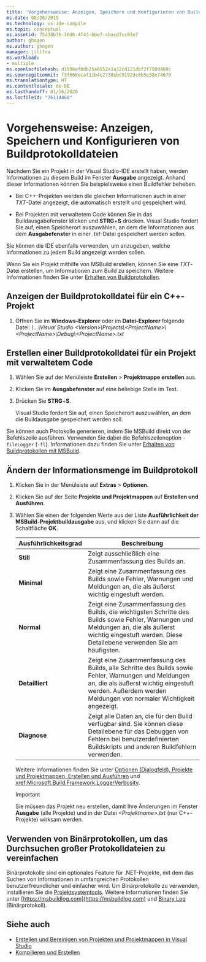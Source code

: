 ```yaml
---
title: 'Vorgehensweise: Anzeigen, Speichern und Konfigurieren von Buildprotokolldateien | Microsoft-Dokumentation'
ms.date: 08/28/2019
ms.technology: vs-ide-compile
ms.topic: conceptual
ms.assetid: 75d38b76-26d6-4f43-bbe7-cbacd7cc81e7
author: ghogen
ms.author: ghogen
manager: jillfra
ms.workload:
- multiple
ms.openlocfilehash: d3996ef0db25a6552a1a32cd121dbf2f750d460c
ms.sourcegitcommit: f3f668ecaf11b4c2738ebc91923c6b5e38e74670
ms.translationtype: HT
ms.contentlocale: de-DE
ms.lasthandoff: 01/16/2020
ms.locfileid: "76114468"
---
```

# <a name="how-to-view-save-and-configure-build-log-files"></a>Vorgehensweise: Anzeigen, Speichern und Konfigurieren von Buildprotokolldateien

Nachdem Sie ein Projekt in der Visual Studio-IDE erstellt haben, werden Informationen zu diesem Build im Fenster **Ausgabe** angezeigt. Anhand dieser Informationen können Sie beispielsweise einen Buildfehler beheben. 

- Bei C++-Projekten werden die gleichen Informationen auch in einer *TXT*-Datei angezeigt, die automatisch erstellt und gespeichert wird. 

- Bei Projekten mit verwaltetem Code können Sie in das Buildausgabefenster klicken und **STRG**+**S** drücken. Visual Studio fordert Sie auf, einen Speicherort auszuwählen, an dem die Informationen aus dem **Ausgabefenster** in einer *.txt*-Datei gespeichert werden sollen. 

Sie können die IDE ebenfalls verwenden, um anzugeben, welche Informationen zu jedem Build angezeigt werden sollen.

Wenn Sie ein Projekt mithilfe von MSBuild erstellen, können Sie eine *TXT*-Datei erstellen, um Informationen zum Build zu speichern. Weitere Informationen finden Sie unter [Erhalten von Buildprotokollen](../msbuild/obtaining-build-logs-with-msbuild.md).

## <a name="to-view-the-build-log-file-for-a-c-project"></a>Anzeigen der Buildprotokolldatei für ein C++-Projekt

1. Öffnen Sie im **Windows-Explorer** oder im **Datei-Explorer** folgende Datei: *\\...\Visual Studio \<Version\>\Projects\\<ProjectName\>\\<ProjectName\>\Debug\\<ProjectName\>.txt*

## <a name="to-create-a-build-log-file-for-a-managed-code-project"></a>Erstellen einer Buildprotokolldatei für ein Projekt mit verwaltetem Code

1. Wählen Sie auf der Menüleiste **Erstellen** > **Projektmappe erstellen** aus.

2. Klicken Sie im **Ausgabefenster** auf eine beliebige Stelle im Text.

3. Drücken Sie **STRG**+**S**.

   Visual Studio fordert Sie auf, einen Speicherort auszuwählen, an dem die Buildausgabe gespeichert werden soll.

Sie können auch Protokolle generieren, indem Sie MSBuild direkt von der Befehlszeile ausführen. Verwenden Sie dabei die Befehlszeilenoption `-fileLogger` (`-fl`). Informationen dazu finden Sie unter [Erhalten von Buildprotokollen mit MSBuild](../msbuild/obtaining-build-logs-with-msbuild.md).

## <a name="to-change-the-amount-of-information-included-in-the-build-log"></a>Ändern der Informationsmenge im Buildprotokoll

1. Klicken Sie in der Menüleiste auf **Extras** > **Optionen**.

2. Klicken Sie auf der Seite **Projekte und Projektmappen** auf **Erstellen und Ausführen**.

3. Wählen Sie einen der folgenden Werte aus der Liste **Ausführlichkeit der MSBuild-Projektbuildausgabe** aus, und klicken Sie dann auf die Schaltfläche **OK**.

    |Ausführlichkeitsgrad|Beschreibung|
    | - |-----------------|
    |**Still**|Zeigt ausschließlich eine Zusammenfassung des Builds an.|
    |**Minimal**|Zeigt eine Zusammenfassung des Builds sowie Fehler, Warnungen und Meldungen an, die als äußerst wichtig eingestuft werden.|
    |**Normal**|Zeigt eine Zusammenfassung des Builds, die wichtigsten Schritte des Builds sowie Fehler, Warnungen und Meldungen an, die als äußerst wichtig eingestuft werden. Diese Detailebene verwenden Sie am häufigsten.|
    |**Detailliert**|Zeigt eine Zusammenfassung des Builds, alle Schritte des Builds sowie Fehler, Warnungen und Meldungen an, die als äußerst wichtig eingestuft werden. Außerdem werden Meldungen von normaler Wichtigkeit angezeigt.|
    |**Diagnose**|Zeigt alle Daten an, die für den Build verfügbar sind. Sie können diese Detailebene für das Debuggen von Fehlern bei benutzerdefinierten Buildskripts und anderen Buildfehlern verwenden.|

     Weitere Informationen finden Sie unter [Optionen (Dialogfeld), Projekte und Projektmappen, Erstellen und Ausführen](../ide/reference/options-dialog-box-projects-and-solutions-build-and-run.md) und <xref:Microsoft.Build.Framework.LoggerVerbosity>.

    > [!IMPORTANT]
    > Sie müssen das Projekt neu erstellen, damit Ihre Änderungen im Fenster **Ausgabe** (alle Projekte) und in der Datei *\<Projektname>.txt* (nur C++-Projekte) wirksam werden.

## <a name="use-binary-logs-to-make-it-easier-to-browse-large-log-files"></a>Verwenden von Binärprotokollen, um das Durchsuchen großer Protokolldateien zu vereinfachen

Binärprotokolle sind ein optionales Feature für .NET-Projekte, mit dem das Suchen von Informationen in umfangreichen Protokollen benutzerfreundlicher und einfacher wird. Um Binärprotokolle zu verwenden, installieren Sie die [Projektsystemtools](https://marketplace.visualstudio.com/items?itemName=VisualStudioProductTeam.ProjectSystemTools). Weitere Informationen finden Sie unter [https://msbuildlog.com](https://msbuildlog.com) und [Binary Log](https://github.com/microsoft/msbuild/blob/master/documentation/wiki/Binary-Log.md) (Binärprotokoll).

## <a name="see-also"></a>Siehe auch

- [Erstellen und Bereinigen von Projekten und Projektmappen in Visual Studio](../ide/building-and-cleaning-projects-and-solutions-in-visual-studio.md)
- [Kompilieren und Erstellen](../ide/compiling-and-building-in-visual-studio.md)
